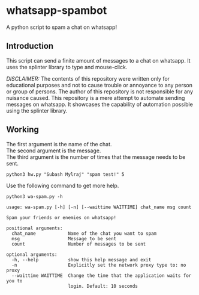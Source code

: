 # whatsapp-spambot
A python script to spam a chat on whatsapp!

## Introduction
This script can send a finite amount of messages to a chat on whatsapp. It uses the splinter library to type and mouse-click. 

*DISCLAIMER:* The contents of this repository were written only for educational purposes and not to cause trouble or annoyance to any person or group of persons.
The author of this repository is not responsible for any nuisance caused. This repository is a mere attempt to automate sending messages on whatsapp. It showcases the capability of automation possible using the splinter library.

## Working

The first argument is the name of the chat.<br>
The second argument is the message.<br>
The third argument is the number of times that the message needs to be sent.<br>
```
python3 hw.py "Subash Mylraj" "spam test!" 5
```


Use the following command to get more help.
```
python3 wa-spam.py -h

usage: wa-spam.py [-h] [-n] [--waittime WAITTIME] chat_name msg count

Spam your friends or enemies on whatsapp!

positional arguments:
  chat_name            Name of the chat you want to spam
  msg                  Message to be sent
  count                Number of messages to be sent

optional arguments:
  -h, --help           show this help message and exit
  -n                   Explicitly set the network proxy type to: no proxy
  --waittime WAITTIME  Change the time that the application waits for you to
                       login. Default: 10 seconds
```


